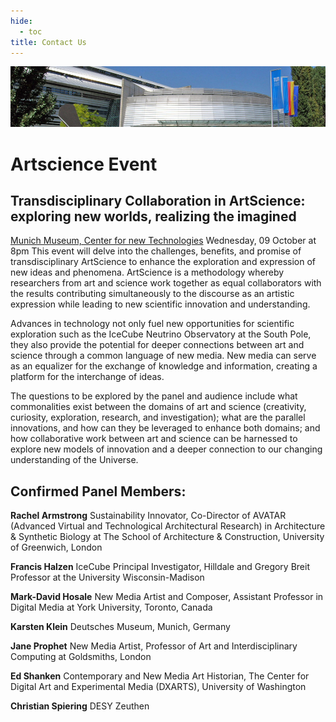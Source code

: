 ```yaml
---
hide:
  - toc
title: Contact Us
---
```


![2013 Fall Collaboration Meeting](munich2013-header.jpg)

# Artscience Event

## Transdisciplinary Collaboration in ArtScience: exploring new worlds, realizing the imagined

[Munich Museum, Center for new Technologies](http://www.deutsches-museum.de/en/exhibitions/new-technologies/)
Wednesday, 09 October at 8pm
This event will delve into the challenges, benefits, and promise of transdisciplinary ArtScience to enhance the exploration and expression of new ideas and phenomena. ArtScience is a methodology whereby researchers from art and science work together as equal collaborators with the results contributing simultaneously to the discourse as an artistic expression while leading to new scientific innovation and understanding.
 
Advances in technology not only fuel new opportunities for scientific exploration such as the IceCube Neutrino Observatory at the South Pole, they also provide the potential for deeper connections between art and science through a common language of new media. New media can serve as an equalizer for the exchange of knowledge and information, creating a platform for the interchange of ideas.
 
The questions to be explored by the panel and audience include what commonalities exist between the domains of art and science (creativity, curiosity, exploration, research, and investigation); what are the parallel innovations, and how can they be leveraged to enhance both domains; and how collaborative work between art and science can be harnessed to explore new models of innovation and a deeper connection to our changing understanding of the Universe.
 
## Confirmed Panel Members:
 
**Rachel Armstrong**
Sustainability Innovator, Co-Director of AVATAR (Advanced Virtual and Technological Architectural Research) in Architecture & Synthetic Biology at The School of Architecture & Construction, University of Greenwich, London

**Francis Halzen**
IceCube Principal Investigator, Hilldale and Gregory Breit Professor at the University Wisconsin-Madison

**Mark-David Hosale**
New Media Artist and Composer, Assistant Professor in Digital Media at York University, Toronto, Canada

**Karsten Klein**
Deutsches Museum, Munich, Germany

**Jane Prophet**
New Media Artist, Professor of Art and Interdisciplinary Computing at Goldsmiths, London

**Ed Shanken**
Contemporary and New Media Art Historian, The Center for Digital Art and Experimental Media (DXARTS), University of Washington

**Christian Spiering**
DESY Zeuthen